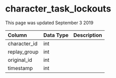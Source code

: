 # character\_task\_lockouts

This page was updated September 3 2019

| Column | Data Type | Description |
| :--- | :--- | :--- |
| character\_id | int |  |
| replay\_group | int |  |
| original\_id | int |  |
| timestamp | int |  |

